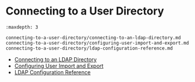 # Connecting to a User Directory

```{toctree}
:maxdepth: 3

connecting-to-a-user-directory/connecting-to-an-ldap-directory.md
connecting-to-a-user-directory/configuring-user-import-and-export.md
connecting-to-a-user-directory/ldap-configuration-reference.md
```

- [Connecting to an LDAP Directory](./connecting-to-a-user-directory/connecting-to-an-ldap-directory.md)
- [Configuring User Import and Export](./connecting-to-a-user-directory/configuring-user-import-and-exportmd)
- [LDAP Configuration Reference](./users-and-permissions/connecting-to-a-user-directory/ldap-configuration-reference.md)
